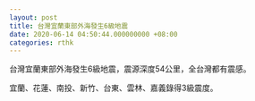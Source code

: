 ```yaml
---
layout: post
title: 台灣宜蘭東部外海發生6級地震
date: 2020-06-14 04:50:44.000000000 +08:00
categories: rthk
---
```


台灣宜蘭東部外海發生6級地震，震源深度54公里，全台灣都有震感。

宜蘭、花蓮、南投、新竹、台東、雲林、嘉義錄得3級震度。
